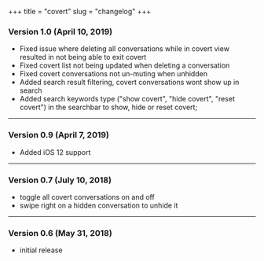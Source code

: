 +++
title = "covert"
slug = "changelog"
+++

### Version 1.0 (April 10, 2019)

- Fixed issue where deleting all conversations while in covert view resulted in not being able to exit covert
- Fixed covert list not being updated when deleting a conversation
- Fixed covert conversations not un-muting when unhidden
- Added search result filtering, covert conversations wont show up in search
- Added search keywords type ("show covert", "hide covert", "reset covert") in the searchbar to show, hide or reset covert;

---

### Version 0.9 (April 7, 2019)

- Added iOS 12 support

---

### Version 0.7 (July 10, 2018)

- toggle all covert conversations on and off
- swipe right on a hidden conversation to unhide it

---

### Version 0.6 (May 31, 2018)

- initial release
